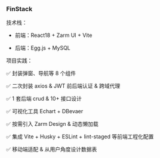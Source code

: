 ### FinStack

技术栈：

- 前端：React18 + Zarm UI + Vite

- 后端：Egg.js + MySQL

项目实践：

✅ 封装弹窗、导航等 8 个组件

✅ 二次封装 axios & JWT 前后端认证 & 跨域代理

✅ 1 套后端 crud & 10+ 接口设计

✅ 可视化工具 Echart + DBevaer

✅ 按需引入 Zarm Design & 动态懒加载

✅ 集成 Vite + Husky + ESLint + lint-staged 等前端工程化配置

✅ 移动端适配 & 从用户角度设计数据表
